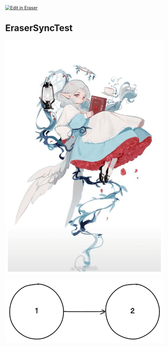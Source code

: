 [![Edit in Eraser](https://firebasestorage.googleapis.com/v0/b/second-petal-295822.appspot.com/o/images%2Fgithub%2FOpen%20in%20Eraser.svg?alt=media&token=968381c8-a7e7-472a-8ed6-4a6626da5501)](https://app.eraser.io/workspace/kvsDlrXLHB5NHq1VVAYM)
# EraserSyncTest
 

![image.png](/.eraser/kvsDlrXLHB5NHq1VVAYM___4royfHKjn1OPESu6JY04twmGsLz1___SwFjNeRM6ZEL3bRlnNtC.png "image.png")

![diagram-export-6_9_2023, 3_44_20 PM.png](/.eraser/kvsDlrXLHB5NHq1VVAYM___4royfHKjn1OPESu6JY04twmGsLz1___augY3VMutLhAWqMmIflt.png "diagram-export-6_9_2023, 3_44_20 PM.png")






<!--- Eraser file: https://app.eraser.io/workspace/kvsDlrXLHB5NHq1VVAYM --->